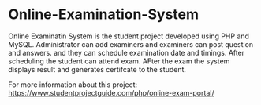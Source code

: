 # Online-Examination-System

Online Examinatin System is the student project developed using PHP and MySQL. Administrator can add examiners and examiners can post question and answers. and they can schedule examination date and timings. After scheduling the student can attend exam. AFter the exam the system displays result and  generates certifcate to the student.

For more information about this project:
https://www.studentprojectguide.com/php/online-exam-portal/
